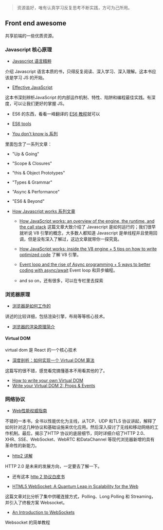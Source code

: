 > 资源虽好，唯有认真学习反复思考不断实践，方可为己所用。

## Front end awesome

共享前端的一些优质资源。

### Javascript 核心原理

- [Javascript 语言精粹](https://book.douban.com/subject/11874748/)

介绍 Javascript 语言本质的书，只得反复阅读、深入学习、深入理解。这本书应该是学习 JS 的开始。

- [Effective JavaScript](https://book.douban.com/subject/25786138/)

这本书深刻辨析JavaScript 的内部运作机制、特性、陷阱和编程最佳实践。有深度，可以让我们更好的掌握 JS。

- ES6 的东西，看看一峰翻译的 [ES6 教程](http://es6.ruanyifeng.com/)就可以

- [ES6 tools](https://github.com/addyosmani/es6-tools)

- [You don't know js 系列](https://github.com/addyosmani/es6-tools)

里面包含了一系列文章：
  - "Up & Going"
  - "Scope & Closures"
  - "this & Object Prototypes"
  - "Types & Grammar"
  - "Async & Performance"
  - "ES6 & Beyond"
  
- [How Javascript works 系列文章](https://blog.sessionstack.com/@zlatkov)

  - [How JavaScript works: an overview of the engine, the runtime, and the call stack](https://blog.sessionstack.com/how-does-javascript-actually-work-part-1-b0bacc073cf)
  这篇文章大致介绍了 Javascript 是如何运行的；我们很早就听说 V8 引擎的概念，大多数人都知道 Javascript 是单线程并且使用回调，但是没有深入了解过，这边文章就带你一探究竟。
  
  - [How JavaScript works: inside the V8 engine + 5 tips on how to write optimized code](https://blog.sessionstack.com/how-javascript-works-inside-the-v8-engine-5-tips-on-how-to-write-optimized-code-ac089e62b12e)
  了解 V8 引擎。
  
  - [Event loop and the rise of Async programming + 5 ways to better coding with async/await](https://blog.sessionstack.com/how-javascript-works-event-loop-and-the-rise-of-async-programming-5-ways-to-better-coding-with-2f077c4438b5)
  Event loop 和异步编程。
  
  - and so on，还有很多，可以在专栏里去探索
  
### 浏览器原理

- [浏览器是如何工作的](http://taligarsiel.com/Projects/howbrowserswork1.htm)

讲述的比较详细，包括渲染引擎，布局等等核心技术。

- [浏览器的渲染原理简介](https://coolshell.cn/articles/9666.html)

#### Virtual DOM

virtual dom 是 React 的一个核心技术

- [深度剖析：如何实现一个 Virtual DOM 算法](https://github.com/livoras/blog/issues/13)

这篇写的很不错，感觉看完搞懂基本不用看其他的了。

- [How to write your own Virtual DOM](https://medium.com/@deathmood/how-to-write-your-own-virtual-dom-ee74acc13060)
- [Write your Virtual DOM 2: Props & Events](https://medium.com/@deathmood/write-your-virtual-dom-2-props-events-a957608f5c76)

### 网络协议

- [Web性能权威指南](https://book.douban.com/subject/25856314/)

不错的一本书，全书以性能优化为主线，从TCP、UDP 和TLS 协议讲起，解释了如何针对这几种协议和基础设施来优化应用。然后深入探讨了无线和移动网络的工作机制。最后，揭示了HTTP 协议的底层细节，同时详细介绍了HTTP 2.0、 XHR、SSE、WebSocket、WebRTC 和DataChannel 等现代浏览器新增的具有革命性的新能力。

- [http2 详解](https://ye11ow.gitbooks.io/http2-explained/content/)

HTTP 2.0 是未来的发展方向，一定要去了解一下。

- 还有这本 [http 2 协议白皮书](https://www.nginx.com/wp-content/uploads/2015/09/NGINX_HTTP2_White_Paper_v4.pdf)

- [HTML5 WebSocket: A Quantum Leap in Scalability for the Web](http://www.websocket.org/quantum.html)

这篇文章对比分析了集中供暖连接方式，Polling、Long Polling 和 Streaming，并引入了终极方案 Websocket。

- [An Introduction to WebSockets](http://blog.teamtreehouse.com/an-introduction-to-websockets)

Websocket 的简单教程
